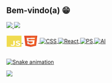 ## Bem-vindo(a) 😁

 <div>
  <a href="https://github.com/DanniRoot/DanniRoot">
  <img height="180em" src="https://github-readme-stats.vercel.app/api?username=DanniRoot&show_icons=true&theme=synthwave&include_all_commits=true&count_private=true"/>
  <img height="180em" src="https://github-readme-stats.vercel.app/api/top-langs/?username=DanniRoot&layout=compact&langs_count=6&theme=synthwave"/>
</div>
<div style="display: inline_block"><br>
  <img align="center" alt="Js" height="30" width="40" src="https://raw.githubusercontent.com/devicons/devicon/master/icons/javascript/javascript-plain.svg">
  <img align="center" alt="HTML" height="30" width="40" src="https://raw.githubusercontent.com/devicons/devicon/master/icons/html5/html5-original.svg">
  <img align="center" alt="CSS" height="30" width="40" src="https://cdn.jsdelivr.net/gh/devicons/devicon/icons/css3/css3-original.svg" />
  <img align="center" alt="React" height="30" width="40" src="https://cdn.jsdelivr.net/gh/devicons/devicon/icons/react/react-original.svg" />
  <img align="center" alt="PS" height="30" width="40" src="https://cdn.jsdelivr.net/gh/devicons/devicon/icons/photoshop/photoshop-line.svg" />
  <img align="center" alt="AI" height="30" width="40" src="https://cdn.jsdelivr.net/gh/devicons/devicon/icons/illustrator/illustrator-line.svg" />
 
          
</div>
 
 <br>
 
 
 
  ![Snake animation](https://github.com/devemdobro/devemdobro/blob/output/github-contribution-grid-snake.svg)

  
  
</div>
  <div>
  <a href="[https://www.linkedin.com/in/daniele-fernandes-882761238/](https://www.linkedin.com/in/daniele-pelichek-882761238/)" target="_blank"><img src="https://img.icons8.com/doodle/48/000000/linkedin--v2.png"/></a> 
 
  <object type="image/svg+xml" data="ai16742502345.svg" width="100%" height="100%"></object>
  </div>
  
 
          
      
          
          
